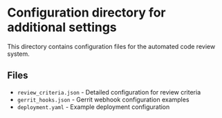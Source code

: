 # Configuration directory for additional settings

This directory contains configuration files for the automated code review system.

## Files

- `review_criteria.json` - Detailed configuration for review criteria
- `gerrit_hooks.json` - Gerrit webhook configuration examples
- `deployment.yaml` - Example deployment configuration
